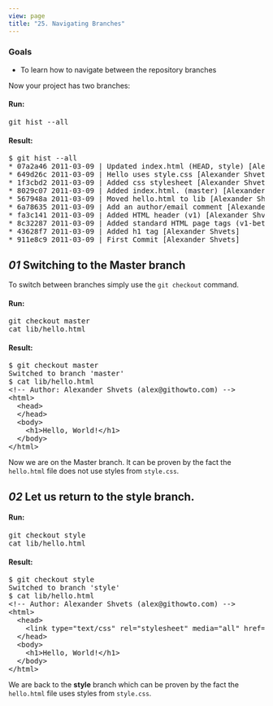```yaml
---
view: page
title: "25. Navigating Branches"
---
```


<h3>Goals</h3>

<ul><li>To learn how to navigate between the repository branches </li></ul>

<p>Now your project has two branches:</p>

<h4 class="h4-pre">Run:</h4>

<pre class="instructions">git hist --all</pre>

<h4 class="h4-pre">Result:</h4>

<pre class="sample">$ git hist --all
* 07a2a46 2011-03-09 | Updated index.html (HEAD, style) [Alexander Shvets]
* 649d26c 2011-03-09 | Hello uses style.css [Alexander Shvets]
* 1f3cbd2 2011-03-09 | Added css stylesheet [Alexander Shvets]
* 8029c07 2011-03-09 | Added index.html. (master) [Alexander Shvets]
* 567948a 2011-03-09 | Moved hello.html to lib [Alexander Shvets]
* 6a78635 2011-03-09 | Add an author/email comment [Alexander Shvets]
* fa3c141 2011-03-09 | Added HTML header (v1) [Alexander Shvets]
* 8c32287 2011-03-09 | Added standard HTML page tags (v1-beta) [Alexander Shvets]
* 43628f7 2011-03-09 | Added h1 tag [Alexander Shvets]
* 911e8c9 2011-03-09 | First Commit [Alexander Shvets]</pre>

<h2><em>01</em> Switching to the Master branch</h2>

<p>To switch between branches simply use the  <code>git checkout</code> command.</p>

<h4 class="h4-pre">Run:</h4>

<pre class="instructions">git checkout master
cat lib/hello.html</pre>

<h4 class="h4-pre">Result:</h4>

<pre class="sample">$ git checkout master
Switched to branch 'master'
$ cat lib/hello.html
&lt;!-- Author: Alexander Shvets (alex@githowto.com) --&gt;
&lt;html&gt;
  &lt;head&gt;
  &lt;/head&gt;
  &lt;body&gt;
    &lt;h1&gt;Hello, World!&lt;/h1&gt;
  &lt;/body&gt;
&lt;/html&gt;</pre>

<p>Now we are on the Master branch. It can be proven by the fact the <code>hello.html</code> file does not use styles from <code>style.css</code>.</p>

<h2><em>02</em> Let us return to the style branch.</h2>

<h4 class="h4-pre">Run:</h4>

<pre class="instructions">git checkout style
cat lib/hello.html</pre>

<h4 class="h4-pre">Result:</h4>

<pre class="sample">$ git checkout style
Switched to branch 'style'
$ cat lib/hello.html
&lt;!-- Author: Alexander Shvets (alex@githowto.com) --&gt;
&lt;html&gt;
  &lt;head&gt;
    &lt;link type="text/css" rel="stylesheet" media="all" href="style.css" /&gt;
  &lt;/head&gt;
  &lt;body&gt;
    &lt;h1&gt;Hello, World!&lt;/h1&gt;
  &lt;/body&gt;
&lt;/html&gt;</pre>

<p>We are back to the <strong>style</strong> branch which can be proven by the fact the <code>hello.html</code> file uses styles from <code>style.css</code>.</p>